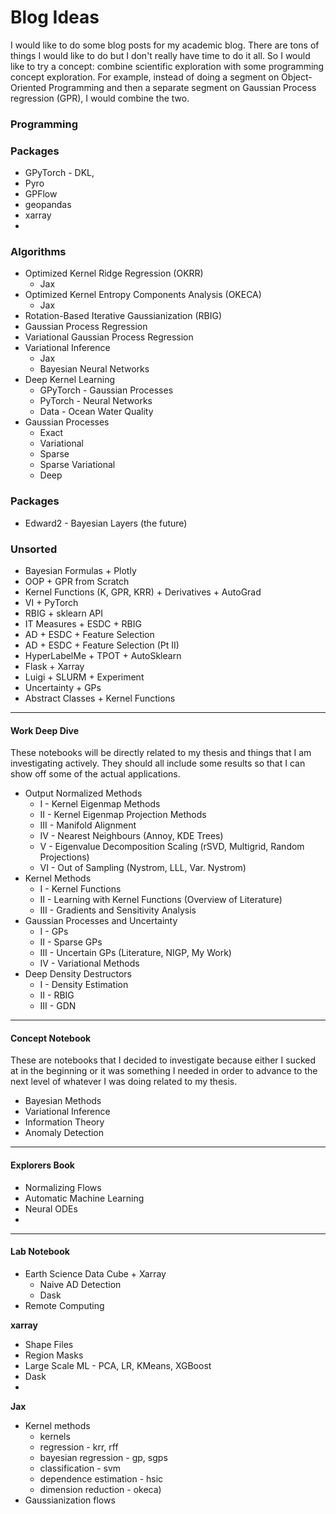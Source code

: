 # Blog Ideas

I would like to do some blog posts for my academic blog. There are tons of things I would like to do but I don't really have time to do it all. So I would like to try a concept: combine scientific exploration with some programming concept exploration. For example, instead of doing a segment on Object-Oriented Programming and then a separate segment on Gaussian Process regression (GPR), I would combine the two.


### Programming



### Packages

* GPyTorch - DKL, 
* Pyro
* GPFlow
* geopandas
* xarray
* 


### Algorithms

* Optimized Kernel Ridge Regression (OKRR)
  * Jax
* Optimized Kernel Entropy Components Analysis (OKECA)
  * Jax
* Rotation-Based Iterative Gaussianization (RBIG)
* Gaussian Process Regression
* Variational Gaussian Process Regression
* Variational Inference
  * Jax
  * Bayesian Neural Networks
* Deep Kernel Learning
  * GPyTorch - Gaussian Processes
  * PyTorch - Neural Networks
  * Data - Ocean Water Quality
* Gaussian Processes
  * Exact
  * Variational
  * Sparse
  * Sparse Variational
  * Deep



### Packages


* Edward2 - Bayesian Layers (the future)

### Unsorted

* Bayesian Formulas + Plotly
* OOP + GPR from Scratch
* Kernel Functions (K, GPR, KRR) + Derivatives + AutoGrad
* VI + PyTorch
* RBIG + sklearn API
* IT Measures + ESDC + RBIG
* AD + ESDC + Feature Selection
* AD + ESDC + Feature Selection (Pt II)
* HyperLabelMe + TPOT + AutoSklearn
* Flask + Xarray
* Luigi + SLURM + Experiment
* Uncertainty + GPs
* Abstract Classes + Kernel Functions

---
#### Work Deep Dive

These notebooks will be directly related to my thesis and things that I am investigating actively. They should all include some results so that I can show off some of the actual applications.

* Output Normalized Methods
  * I - Kernel Eigenmap Methods
  * II - Kernel Eigenmap Projection Methods
  * III - Manifold Alignment
  * IV - Nearest Neighbours (Annoy, KDE Trees)
  * V - Eigenvalue Decomposition Scaling (rSVD, Multigrid, Random Projections)
  * VI - Out of Sampling (Nystrom, LLL, Var. Nystrom)
* Kernel Methods
  * I - Kernel Functions
  * II - Learning with Kernel Functions (Overview of Literature)
  * III - Gradients and Sensitivity Analysis
* Gaussian Processes and Uncertainty
  * I - GPs
  * II - Sparse GPs
  * III - Uncertain GPs (Literature, NIGP, My Work)
  * IV - Variational Methods
* Deep Density Destructors
  * I - Density Estimation
  * II - RBIG
  * III - GDN

---
#### Concept Notebook

These are notebooks that I decided to investigate because either I sucked at in the beginning or it was something I needed in order to advance to the next level of whatever I was doing related to my thesis.

* Bayesian Methods
* Variational Inference
* Information Theory
* Anomaly Detection

---
#### Explorers Book

* Normalizing Flows
* Automatic Machine Learning
* Neural ODEs
* 

---
#### Lab Notebook

* Earth Science Data Cube + Xarray
  * Naive AD Detection
  * Dask
* Remote Computing

**xarray**

* Shape Files
* Region Masks
* Large Scale ML - PCA, LR, KMeans, XGBoost
* Dask
* 



**Jax**

* Kernel methods
  * kernels
  * regression - krr, rff
  * bayesian regression - gp, sgps
  * classification - svm
  * dependence estimation - hsic
  * dimension reduction - okeca)
* Gaussianization flows
